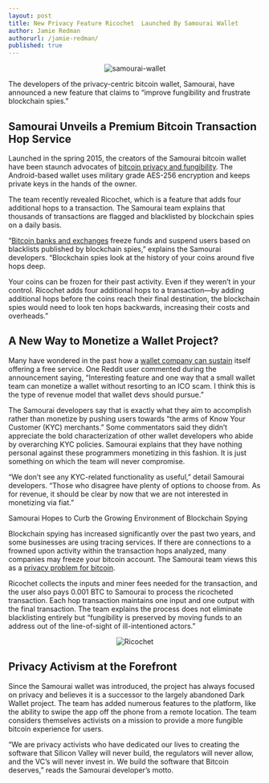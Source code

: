 ```yaml
---
layout: post
title: New Privacy Feature Ricochet  Launched By Samourai Wallet
author: Jamie Redman
authorurl: /jamie-redman/
published: true
---
```


<p><center><img src="/images/new-privacy-feature-ricochet--launched-by-samourai-wallet.jpg" alt="samourai-wallet"/></center></p>

<p>The developers of the privacy-centric bitcoin wallet, Samourai, have announced a new feature that claims to “improve fungibility and frustrate blockchain spies.”</p>

<h2>Samourai Unveils a Premium Bitcoin Transaction Hop Service</h2>

<p>Launched in the spring 2015, the creators of the Samourai bitcoin wallet have been staunch advocates of <a href="/how-to-keep-your-bitcoin-privacy-and-security-online/">bitcoin privacy and fungibility</a>. The Android-based wallet uses military grade AES-256 encryption and keeps private keys in the hands of the owner.</p> 

<p>The team recently revealed Ricochet, which is a feature that adds four additional hops to a transaction. The Samourai team explains that thousands of transactions are flagged and blacklisted by blockchain spies on a daily basis.</p>

<p>“<a href="/how-banks-can-benefit-from-blockchain/">Bitcoin banks and exchanges</a> freeze funds and suspend users based on blacklists published by blockchain spies,” explains the Samourai developers. “Blockchain spies look at the history of your coins around five hops deep. </p>

<p>Your coins can be frozen for their past activity. Even if they weren’t in your control. Ricochet adds four additional hops to a transaction—by adding additional hops before the coins reach their final destination, the blockchain spies would need to look ten hops backwards, increasing their costs and overheads.”</p>

<h2>A New Way to Monetize a Wallet Project?</h2>

<p>Many have wondered in the past how a <a href="/bitcoin-cold-storage/">wallet company can sustain</a> itself offering a free service. One Reddit user commented during the announcement saying, “Interesting feature and one way that a small wallet team can monetize a wallet without resorting to an ICO scam. I think this is the type of revenue model that wallet devs should pursue.”</p>

<p>The Samourai developers say that is exactly what they aim to accomplish rather than monetize by pushing users towards “the arms of Know Your Customer (KYC) merchants.” Some commentators said they didn’t appreciate the bold characterization of other wallet developers who abide by overarching KYC policies. Samourai explains that they have nothing personal against these programmers monetizing in this fashion. It is just something on which the team will never compromise.</p>

<p>“We don’t see any KYC-related functionality as useful,” detail Samourai developers. “Those who disagree have plenty of options to choose from. As for revenue, it should be clear by now that we are not interested in monetizing via fiat.”</p>

Samourai Hopes to Curb the Growing Environment of Blockchain Spying

<p>Blockchain spying has increased significantly over the past two years, and some businesses are using tracing services. If there are connections to a frowned upon activity within the transaction hops analyzed, many companies may freeze your bitcoin account. The Samourai team views this as a <a href="/bitcoin-privacy-technologies-zerocash-confidential-transactions/">privacy problem for bitcoin</a>.</p>

<p>Ricochet collects the inputs and miner fees needed for the transaction, and the user also pays 0.001 BTC to Samourai to process the ricocheted transaction. Each hop transaction maintains one input and one output with the final transaction. The team explains the process does not eliminate blacklisting entirely but “fungibility is preserved by moving funds to an address out of the line-of-sight of ill-intentioned actors.”</p>

<p><center><img src="/images/new-privacy-feature-ricochet--launched-by-samourai-wallet-ricochet.png" alt="Ricochet"/></center></p>

<h2>Privacy Activism at the Forefront</h2>

<p>Since the Samourai wallet was introduced, the project has always focused on privacy and believes it is a successor to the largely abandoned Dark Wallet project. The team has added numerous features to the platform, like the ability to swipe the app off the phone from a remote location. The team considers themselves activists on a mission to provide a more fungible bitcoin experience for users.</p>

<p>“We are privacy activists who have dedicated our lives to creating the software that Silicon Valley will never build, the regulators will never allow, and the VC’s will never invest in. We build the software that Bitcoin deserves,” reads the Samourai developer’s motto.</p>

